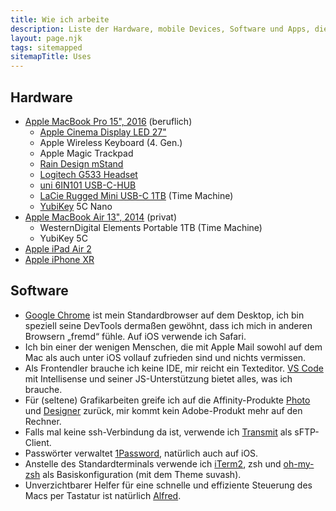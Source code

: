 ```yaml
---
title: Wie ich arbeite
description: Liste der Hardware, mobile Devices, Software und Apps, die ich verwende
layout: page.njk
tags: sitemapped
sitemapTitle: Uses
---
```


## Hardware

-   [Apple MacBook Pro 15", 2016](https://support.apple.com/kb/SP749) (beruflich)
    -   [Apple Cinema Display LED 27"](https://support.apple.com/kb/SP597)
    -   Apple Wireless Keyboard (4. Gen.)
    -   Apple Magic Trackpad
    -   [Rain Design mStand](https://www.raindesigninc.com/mstand.html)
    -   [Logitech G533 Headset](https://www.logitechg.com/de-de/products/gaming-audio/g533-wireless-gaming-headset.981-000634.html)
    -   [uni 6IN101 USB-C-HUB](https://uniaccessories.io/products/uni-usb-c-6-in-1-hub-1)
    -   [LaCie Rugged Mini USB-C 1TB](https://www.lacie.com/de/de/products/rugged/) (Time Machine)
    -   [YubiKey](https://www.yubico.com/der-yubikey/) 5C Nano
-   [Apple MacBook Air 13", 2014](https://support.apple.com/kb/SP700) (privat)
    -   WesternDigital Elements Portable 1TB (Time Machine)
    -   YubiKey 5C
-   [Apple iPad Air 2](https://support.apple.com/kb/SP708)
-   [Apple iPhone XR](https://support.apple.com/kb/SP781)

## Software

-   [Google Chrome](https://www.google.com/intl/de_de/chrome/) ist mein Standardbrowser auf dem Desktop, ich bin speziell seine DevTools dermaßen gewöhnt, dass ich mich in anderen Browsern „fremd“ fühle. Auf iOS verwende ich Safari.
-   Ich bin einer der wenigen Menschen, die mit Apple Mail sowohl auf dem Mac als auch unter iOS vollauf zufrieden sind und nichts vermissen.
-   Als Frontendler brauche ich keine IDE, mir reicht ein Texteditor. [VS Code](https://code.visualstudio.com) mit Intellisense und seiner JS-Unterstützung bietet alles, was ich brauche.
-   Für (seltene) Grafikarbeiten greife ich auf die Affinity-Produkte [Photo](https://affinity.serif.com/de/photo/) und [Designer](https://affinity.serif.com/de/designer/) zurück, mir kommt kein Adobe-Produkt mehr auf den Rechner.
-   Falls mal keine ssh-Verbindung da ist, verwende ich [Transmit](https://panic.com/transmit/) als sFTP-Client.
-   Passwörter verwaltet [1Password](https://1password.com), natürlich auch auf iOS.
-   Anstelle des Standardterminals verwende ich [iTerm2](https://www.iterm2.com), zsh und [oh-my-zsh](https://ohmyz.sh/) als Basiskonfiguration (mit dem Theme suvash).
-   Unverzichtbarer Helfer für eine schnelle und effiziente Steuerung des Macs per Tastatur ist natürlich [Alfred](https://www.alfredapp.com).
